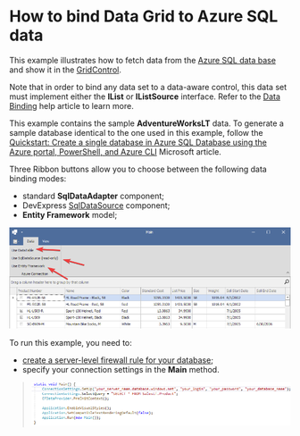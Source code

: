 # How to bind Data Grid to Azure SQL data


This example illustrates how to fetch data from the [Azure SQL data base](https://azure.microsoft.com/en-us/services/sql-database/) and show it in the [GridControl](https://docs.devexpress.com/WindowsForms/DevExpress.XtraGrid.GridControl).

Note that in order to bind any data set to a data-aware control, this data set must implement either the **IList** or **IListSource** interface. Refer to the [Data Binding](https://docs.devexpress.com/WindowsForms/634/controls-and-libraries/data-grid/data-binding) help article to learn more.

This example contains the sample **AdventureWorksLT** data. To generate a sample database identical to the one used in this example, follow the [Quickstart: Create a single database in Azure SQL Database using the Azure portal, PowerShell, and Azure CLI](https://docs.microsoft.com/en-us/azure/sql-database/sql-database-single-database-get-started?tabs=azure-portal) Microsoft article.

Three Ribbon buttons allow you to choose between the following data binding modes:

* standard **SqlDataAdapter** component;
* DevExpress [SqlDataSource](https://docs.devexpress.com/CoreLibraries/DevExpress.DataAccess.Sql.SqlDataSource) component;
* **Entity Framework** model;

![alt text](grid.png)

To run this example, you need to:
* [create a server-level firewall rule for your database](https://docs.microsoft.com/en-us/azure/sql-database/sql-database-server-level-firewall-rule);
* specify your connection settings in the **Main** method.
> ![alt text](code.png)
